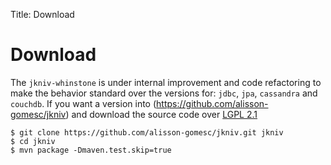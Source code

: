 Title: Download


# Download

The `jkniv-whinstone` is under internal improvement and code refactoring to make the behavior standard over the versions for: `jdbc`, `jpa`, `cassandra` and `couchdb`. If you want a version into (https://github.com/alisson-gomesc/jkniv) and download the source code over [LGPL 2.1]
 
    $ git clone https://github.com/alisson-gomesc/jkniv.git jkniv
    $ cd jkniv 
    $ mvn package -Dmaven.test.skip=true
    
    
[LGPL 2.1]: https://www.gnu.org/licenses/old-licenses/lgpl-2.1.en.html